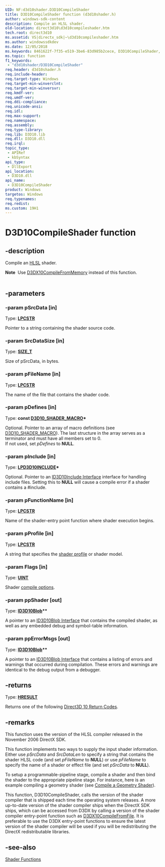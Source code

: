 ```yaml
---
UID: NF:d3d10shader.D3D10CompileShader
title: D3D10CompileShader function (d3d10shader.h)
author: windows-sdk-content
description: Compile an HLSL shader.
old-location: direct3d10\d3d10compileshader.htm
tech.root: direct3d10
ms.assetid: VS|directx_sdk|~\d3d10compileshader.htm
ms.author: windowssdkdev
ms.date: 12/05/2018
ms.keywords: 8461622f-7f35-e519-3be6-83d985b2cece, D3D10CompileShader, D3D10CompileShader function [Direct3D 10], d3d10shader/D3D10CompileShader, direct3d10.d3d10compileshader
ms.topic: function
f1_keywords: 
 - "d3d10shader/D3D10CompileShader"
req.header: d3d10shader.h
req.include-header: 
req.target-type: Windows
req.target-min-winverclnt: 
req.target-min-winversvr: 
req.kmdf-ver: 
req.umdf-ver: 
req.ddi-compliance: 
req.unicode-ansi: 
req.idl: 
req.max-support: 
req.namespace: 
req.assembly: 
req.type-library: 
req.lib: D3D10.lib
req.dll: D3D10.dll
req.irql: 
topic_type:
 - APIRef
 - kbSyntax
api_type:
 - DllExport
api_location:
 - D3D10.dll
api_name:
 - D3D10CompileShader
product: Windows
targetos: Windows
req.typenames: 
req.redist: 
ms.custom: 19H1
---
```


# D3D10CompileShader function


## -description


Compile an <a href="https://docs.microsoft.com/windows/desktop/direct3dhlsl/dx-graphics-hlsl-reference">HLSL</a> shader.


<div class="alert"><b>Note</b>  Use <a href="https://docs.microsoft.com/windows/desktop/direct3d10/d3dx10compilefrommemory">D3DX10CompileFromMemory</a> instead of this function.</div><div> </div>

## -parameters




### -param pSrcData [in]

Type: <b><a href="https://docs.microsoft.com/windows/desktop/WinProg/windows-data-types">LPCSTR</a></b>

Pointer to a string containing the shader source code.


### -param SrcDataSize [in]

Type: <b><a href="https://docs.microsoft.com/windows/desktop/WinProg/windows-data-types">SIZE_T</a></b>

Size of pSrcData, in bytes.


### -param pFileName [in]

Type: <b><a href="https://docs.microsoft.com/windows/desktop/WinProg/windows-data-types">LPCSTR</a></b>

The name of the file that contains the shader code.


### -param pDefines [in]

Type: <b>const <a href="https://docs.microsoft.com/windows/desktop/api/d3dcommon/ns-d3dcommon-_d3d_shader_macro">D3D10_SHADER_MACRO</a>*</b>

Optional. Pointer to an array of macro definitions (see <a href="https://docs.microsoft.com/windows/desktop/api/d3dcommon/ns-d3dcommon-_d3d_shader_macro">D3D10_SHADER_MACRO</a>). 
          The last structure in the array serves as a terminator and must have all members set to 0.  
          If not used, set <i>pDefines</i> to <b>NULL</b>.


### -param pInclude [in]

Type: <b><a href="https://docs.microsoft.com/previous-versions/windows/desktop/legacy/bb173775(v=vs.85)">LPD3D10INCLUDE</a>*</b>

Optional. Pointer to an <a href="https://docs.microsoft.com/previous-versions/windows/desktop/legacy/bb173775(v=vs.85)">ID3D10Include Interface</a> interface for handling include files. Setting this to <b>NULL</b> will cause a compile error if a shader contains a #include.


### -param pFunctionName [in]

Type: <b><a href="https://docs.microsoft.com/windows/desktop/WinProg/windows-data-types">LPCSTR</a></b>

Name of the shader-entry point function where shader execution begins.


### -param pProfile [in]

Type: <b><a href="https://docs.microsoft.com/windows/desktop/WinProg/windows-data-types">LPCSTR</a></b>

A string that specifies the <a href="https://docs.microsoft.com/windows/desktop/direct3dhlsl/dx-graphics-hlsl-models">shader profile</a> or shader model.


### -param Flags [in]

Type: <b><a href="https://docs.microsoft.com/windows/desktop/WinProg/windows-data-types">UINT</a></b>

Shader <a href="https://docs.microsoft.com/windows/desktop/direct3d10/d3d10-shader">compile options</a>.


### -param ppShader [out]

Type: <b><a href="https://docs.microsoft.com/windows/desktop/api/d3dcommon/nn-d3dcommon-id3d10blob">ID3D10Blob</a>**</b>

A pointer to an <a href="https://docs.microsoft.com/windows/desktop/api/d3dcommon/nn-d3dcommon-id3d10blob">ID3D10Blob Interface</a> that contains the compiled shader, as well as any embedded debug and symbol-table information.


### -param ppErrorMsgs [out]

Type: <b><a href="https://docs.microsoft.com/windows/desktop/api/d3dcommon/nn-d3dcommon-id3d10blob">ID3D10Blob</a>**</b>

A pointer to an <a href="https://docs.microsoft.com/windows/desktop/api/d3dcommon/nn-d3dcommon-id3d10blob">ID3D10Blob Interface</a> that contains a listing of errors and warnings that occurred during compilation. These errors and warnings are identical to the debug output from a debugger.


## -returns



Type: <b><a href="https://docs.microsoft.com/previous-versions/windows/desktop/legacy/hh437604(v=vs.85)">HRESULT</a></b>

Returns one of the following <a href="https://docs.microsoft.com/windows/desktop/direct3d10/d3d10-graphics-reference-returnvalues">Direct3D 10 Return Codes</a>.




## -remarks



This function uses the version of the HLSL compiler released in the November 2006 DirectX SDK.

This function implements two ways to supply the input shader information. Either use <i>pSrcData</i> and <i>SrcDataLen</i> to specify a string that contains the shader HLSL code (and set <i>pFileName</i> to <b>NULL</b>) or use <i>pFileName</i> to specify the name of a shader or effect file (and set <i>pSrcData</i> to <b>NULL</b>).

To setup a programmable-pipeline stage, compile a shader and then bind the shader to the appropriate pipeline stage. For instance, here is an example compiling a geometry shader (see <a href="https://docs.microsoft.com/windows/desktop/direct3d11/d3d10-graphics-programming-guide-output-stream-stage-getting-started">Compile a Geometry Shader</a>).

This function, D3D10CompileShader, calls the version of the shader compiler that is shipped each time the operating system releases. A more up-to-date version of the shader compiler ships when the DirectX SDK ships, which can be accessed from D3DX by calling a version of the shader compiler entry-point function such as <a href="https://docs.microsoft.com/windows/desktop/direct3d10/d3dx10compilefromfile">D3DX10CompileFromFile</a>.  It is preferable to use the D3DX entry-point functions to ensure the latest version of the shader compiler will be used if you will be redistributing the DirectX redistributable libraries.




## -see-also




<a href="https://docs.microsoft.com/windows/desktop/direct3d10/d3d10-graphics-reference-d3d10-shader-functions">Shader Functions</a>
 

 

